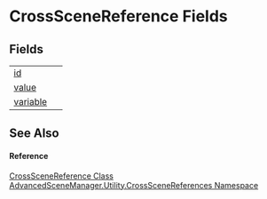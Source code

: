 # CrossSceneReference Fields




## Fields
<table>
<tr>
<td><a href="F_AdvancedSceneManager_Utility_CrossSceneReferences_CrossSceneReference_id">id</a></td>
<td> </td></tr>
<tr>
<td><a href="F_AdvancedSceneManager_Utility_CrossSceneReferences_CrossSceneReference_value">value</a></td>
<td> </td></tr>
<tr>
<td><a href="F_AdvancedSceneManager_Utility_CrossSceneReferences_CrossSceneReference_variable">variable</a></td>
<td> </td></tr>
</table>

## See Also


#### Reference
<a href="T_AdvancedSceneManager_Utility_CrossSceneReferences_CrossSceneReference">CrossSceneReference Class</a>  
<a href="N_AdvancedSceneManager_Utility_CrossSceneReferences">AdvancedSceneManager.Utility.CrossSceneReferences Namespace</a>  
